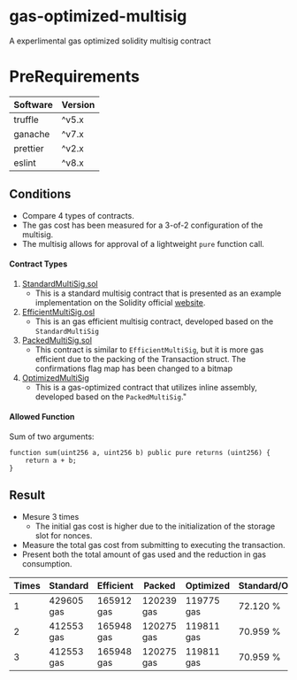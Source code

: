 # gas-optimized-multisig
A experlimental gas optimized solidity multisig contract

# PreRequirements
|  Software  |  Version  |
| ---- | ---- |
|  truffle  |  ^v5.x  |
|  ganache |  ^v7.x  |
|  prettier  |  ^v2.x  |
|  eslint  |  ^v8.x  |

## Conditions
- Compare 4 types of contracts.
- The gas cost has been measured for a 3-of-2 configuration of the multisig.
- The multisig allows for approval of a lightweight `pure` function call.

#### Contract Types
1. [StandardMultiSig.sol](./contracts/StandardMultiSig.sol)
    - This is a standard multisig contract that is presented as an example implementation on the Solidity official [website](https://solidity-by-example.org/app/multi-sig-wallet/).
2. [EfficientMultiSig.osl](./contracts/EfficientMultiSig.sol)
    - This is an gas efficient multisig contract, developed based on the `StandardMultiSig`
3. [PackedMultiSig.sol](./contracts/PackedMultiSig.sol)
    - This contract is similar to `EfficientMultiSig`, but it is more gas efficient due to the packing of the Transaction struct. The confirmations flag map has been changed to a bitmap
4. [OptimizedMultiSig](./contracts/OptimizedMultiSig.sol)
    - This is a gas-optimized contract that utilizes inline assembly, developed based on the `PackedMultiSig`."

#### Allowed Function
Sum of two arguments:
```sol
function sum(uint256 a, uint256 b) public pure returns (uint256) {
    return a + b;
}
```

## Result
- Mesure 3 times
  - The initial gas cost is higher due to the initialization of the storage slot for nonces.
- Measure the total gas cost from submitting to executing the transaction.
- Present both the total amount of gas used and the reduction in gas consumption.

| Times  | Standard | Efficient | Packed | Optimized | Standard/Optimized | Efficient/Optimized | Packed/Optimized |
| -- | -- | -- | -- | -- | -- | -- | -- |
|1|429605 gas|165912 gas|120239 gas|119775 gas|72.120 %|27.808 %|0.386 %|
|2|412553 gas|165948 gas|120275 gas|119811 gas|70.959 %|27.802 %|0.386 %|
|3|412553 gas|165948 gas|120275 gas|119811 gas|70.959 %| 27.802 %|0.386 %|
